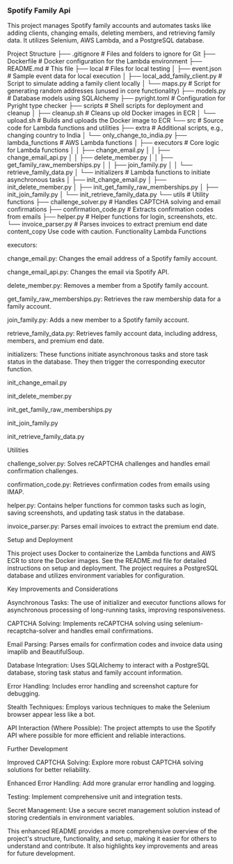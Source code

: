 ### Spotify Family Api

This project manages Spotify family accounts and automates tasks like adding clients, changing emails, deleting members, and retrieving family data. It utilizes Selenium, AWS Lambda, and a PostgreSQL database.

Project Structure
├── .gitignore          # Files and folders to ignore for Git
├── Dockerfile          # Docker configuration for the Lambda environment
├── README.md           # This file
├── local               # Files for local testing
│   ├── event.json      # Sample event data for local execution
│   ├── local_add_family_client.py # Script to simulate adding a family client locally
│   └── maps.py         # Script for generating random addresses (unused in core functionality)
├── models.py           # Database models using SQLAlchemy
├── pyright.toml        # Configuration for Pyright type checker
├── scripts             # Shell scripts for deployment and cleanup
│   ├── cleanup.sh      # Cleans up old Docker images in ECR
│   └── upload.sh       # Builds and uploads the Docker image to ECR
└── src                 # Source code for Lambda functions and utilities
    ├── extra           # Additional scripts, e.g., changing country to India
    │   └── only_change_to_india.py
    ├── lambda_functions # AWS Lambda functions
    │   ├── executors   # Core logic for Lambda functions
    │   │   ├── change_email.py
    │   │   ├── change_email_api.py
    │   │   ├── delete_member.py
    │   │   ├── get_family_raw_memberships.py
    │   │   ├── join_family.py
    │   │   └── retrieve_family_data.py
    │   └── initializers # Lambda functions to initiate asynchronous tasks
    │       ├── init_change_email.py
    │       ├── init_delete_member.py
    │       ├── init_get_family_raw_memberships.py
    │       ├── init_join_family.py
    │       └── init_retrieve_family_data.py
    └── utils            # Utility functions
        ├── challenge_solver.py # Handles CAPTCHA solving and email confirmations
        ├── confirmation_code.py # Extracts confirmation codes from emails
        ├── helper.py       # Helper functions for login, screenshots, etc.
        └── invoice_parser.py # Parses invoices to extract premium end date
content_copy
Use code with caution.
Functionality
Lambda Functions

executors:

change_email.py: Changes the email address of a Spotify family account.

change_email_api.py: Changes the email via Spotify API.

delete_member.py: Removes a member from a Spotify family account.

get_family_raw_memberships.py: Retrieves the raw membership data for a family account.

join_family.py: Adds a new member to a Spotify family account.

retrieve_family_data.py: Retrieves family account data, including address, members, and premium end date.

initializers: These functions initiate asynchronous tasks and store task status in the database. They then trigger the corresponding executor function.

init_change_email.py

init_delete_member.py

init_get_family_raw_memberships.py

init_join_family.py

init_retrieve_family_data.py

Utilities

challenge_solver.py: Solves reCAPTCHA challenges and handles email confirmation challenges.

confirmation_code.py: Retrieves confirmation codes from emails using IMAP.

helper.py: Contains helper functions for common tasks such as login, saving screenshots, and updating task status in the database.

invoice_parser.py: Parses email invoices to extract the premium end date.

Setup and Deployment

This project uses Docker to containerize the Lambda functions and AWS ECR to store the Docker images. See the README.md file for detailed instructions on setup and deployment. The project requires a PostgreSQL database and utilizes environment variables for configuration.

Key Improvements and Considerations

Asynchronous Tasks: The use of initializer and executor functions allows for asynchronous processing of long-running tasks, improving responsiveness.

CAPTCHA Solving: Implements reCAPTCHA solving using selenium-recaptcha-solver and handles email confirmations.

Email Parsing: Parses emails for confirmation codes and invoice data using imaplib and BeautifulSoup.

Database Integration: Uses SQLAlchemy to interact with a PostgreSQL database, storing task status and family account information.

Error Handling: Includes error handling and screenshot capture for debugging.

Stealth Techniques: Employs various techniques to make the Selenium browser appear less like a bot.

API Interaction (Where Possible): The project attempts to use the Spotify API where possible for more efficient and reliable interactions.

Further Development

Improved CAPTCHA Solving: Explore more robust CAPTCHA solving solutions for better reliability.

Enhanced Error Handling: Add more granular error handling and logging.

Testing: Implement comprehensive unit and integration tests.

Secret Management: Use a secure secret management solution instead of storing credentials in environment variables.

This enhanced README provides a more comprehensive overview of the project's structure, functionality, and setup, making it easier for others to understand and contribute. It also highlights key improvements and areas for future development.